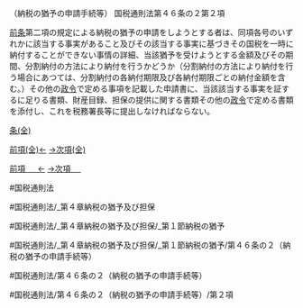 （納税の猶予の申請手続等）
国税通則法第４６条の２第２項

[前条](国税通則法＿＿＿＿＿第４６条の１第１項)第二項の規定による納税の猶予の申請をしようとする者は、同項各号のいずれかに該当する事実があること及びその該当する事実に基づきその国税を一時に納付することができない事情の詳細、当該猶予を受けようとする金額及びその期間、分割納付の方法により納付を行うかどうか（分割納付の方法により納付を行う場合にあつては、分割納付の各納付期限及び各納付期限ごとの納付金額を含む。）その他の[政令](国税通則法施行＿令＿第１５条の２第２項)で定める事項を記載した申請書に、当該該当する事実を証するに足りる書類、財産目録、担保の提供に関する書類その他の[政令](国税通則法施行＿令＿第１５条の２第３項)で定める書類を添付し、これを税務署長等に提出しなければならない。

[条(全)](国税通則法＿＿＿＿＿第４６条の２_.md)

[前項(全)←](国税通則法＿＿＿＿＿第４６条の２第１項_.md)    [→次項(全)](国税通則法＿＿＿＿＿第４６条の２第３項_.md)

[前項 　 ←](国税通則法＿＿＿＿＿第４６条の２第１項.md)    [→次項 　 ](国税通則法＿＿＿＿＿第４６条の２第３項.md)



#国税通則法

#国税通則法/_第４章納税の猶予及び担保

#国税通則法/_第４章納税の猶予及び担保/_第１節納税の猶予

#国税通則法/_第４章納税の猶予及び担保/_第１節納税の猶予/第４６条の２（納税の猶予の申請手続等）

#国税通則法/第４６条の２（納税の猶予の申請手続等）

#国税通則法/第４６条の２（納税の猶予の申請手続等）/第２項

